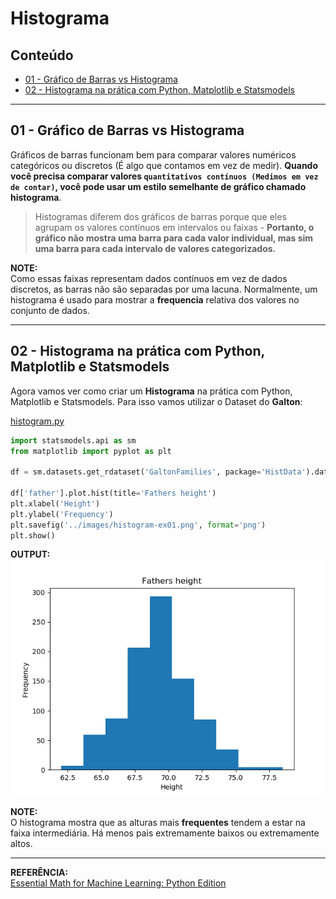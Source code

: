 # Histograma

## Conteúdo

 - [01 - Gráfico de Barras vs Histograma](#01)
 - [02 - Histograma na prática com Python, Matplotlib e Statsmodels](#02)

---

<div id="01"></div>

## 01 - Gráfico de Barras vs Histograma

Gráficos de barras funcionam bem para comparar valores numéricos categóricos ou discretos (É algo que contamos em vez de medir). __Quando você precisa comparar valores `quantitativos contínuos (Medimos em vez de contar)`, você pode usar um estilo semelhante de gráfico chamado histograma__.

> Histogramas diferem dos gráficos de barras porque que eles agrupam os valores contínuos em intervalos ou faixas - __Portanto, o gráfico não mostra uma barra para cada valor individual, mas sim uma barra para cada intervalo de valores categorizados.__

__NOTE:__  
Como essas faixas representam dados contínuos em vez de dados discretos, as barras não são separadas por uma lacuna. Normalmente, um histograma é usado para mostrar a **frequencia** relativa dos valores no conjunto de dados.

---

<div id="02"></div>

## 02 - Histograma na prática com Python, Matplotlib e Statsmodels

Agora vamos ver como criar um **Histograma** na prática com Python, Matplotlib e Statsmodels. Para isso vamos utilizar o Dataset do **Galton**:

[histogram.py](src/histogram.py)
```python
import statsmodels.api as sm
from matplotlib import pyplot as plt

df = sm.datasets.get_rdataset('GaltonFamilies', package='HistData').data

df['father'].plot.hist(title='Fathers height')
plt.xlabel('Height')
plt.ylabel('Frequency')
plt.savefig('../images/histogram-ex01.png', format='png')
plt.show()
```

**OUTPUT:**  
![image](images/histogram-ex01.png)

**NOTE:**  
O histograma mostra que as alturas mais **frequentes** tendem a estar na faixa intermediária. Há menos pais extremamente baixos ou extremamente altos.

---

**REFERÊNCIA:**  
[Essential Math for Machine Learning: Python Edition](https://learning.edx.org/course/course-v1:Microsoft+DAT256x+2T2018/home)  
